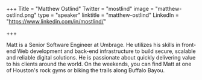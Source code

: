 +++
Title = "Matthew Ostlind"
Twitter = "mostlind"
image = "matthew-ostlind.png"
type = "speaker"
linktitle = "matthew-ostlind"
LinkedIn = "https://www.linkedin.com/in/mostlind/"

+++

Matt is a Senior Software Engineer at Umbrage. He utilizes his skills in front-end Web development and back-end infrastructure to build secure, scalable and reliable digital solutions. He is passionate about quickly delivering value to his clients around the world. On the weekends, you can find Matt at one of Houston's rock gyms or biking the trails along Buffalo Bayou.
